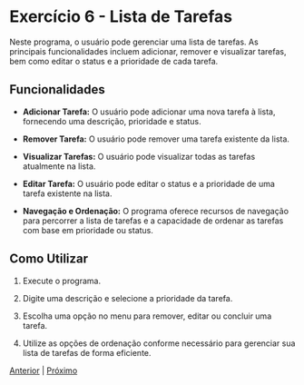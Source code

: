 # Exercício 6 - Lista de Tarefas

Neste programa, o usuário pode gerenciar uma lista de tarefas. As principais funcionalidades incluem adicionar, remover e visualizar tarefas, bem como editar o status e a prioridade de cada tarefa.

## Funcionalidades

- **Adicionar Tarefa:** O usuário pode adicionar uma nova tarefa à lista, fornecendo uma descrição, prioridade e status.

- **Remover Tarefa:** O usuário pode remover uma tarefa existente da lista.

- **Visualizar Tarefas:** O usuário pode visualizar todas as tarefas atualmente na lista.

- **Editar Tarefa:** O usuário pode editar o status e a prioridade de uma tarefa existente na lista.

- **Navegação e Ordenação:** O programa oferece recursos de navegação para percorrer a lista de tarefas e a capacidade de ordenar as tarefas com base em prioridade ou status.

## Como Utilizar

1. Execute o programa.

2. Digite uma descrição e selecione a prioridade da tarefa.

3. Escolha uma opção no menu para remover, editar ou concluir uma tarefa.

4. Utilize as opções de ordenação conforme necessário para gerenciar sua lista de tarefas de forma eficiente.

[Anterior](../5-validador-de-senha/README.md) | [Próximo](../7-manipulacao-e-controle-de-objetos/README.md)